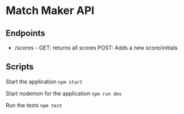 
 # Match Maker API

## Endpoints

* /scores - GET: returns all scores
            POST: Adds a new score/initials

## Scripts

Start the application `npm start`

Start nodemon for the application `npm run dev`

Run the tests `npm test`